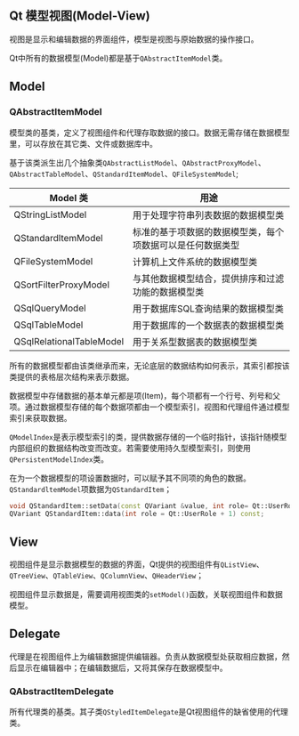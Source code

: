 ## Qt 模型视图(Model-View)

视图是显示和编辑数据的界面组件，模型是视图与原始数据的操作接口。

Qt中所有的数据模型(Model)都是基于`QAbstractItemModel`类。



## Model

### QAbstractItemModel

模型类的基类，定义了视图组件和代理存取数据的接口。数据无需存储在数据模型里，可以存放在其它类、文件或数据库中。

基于该类派生出几个抽象类`QAbstractListModel`、`QAbstractProxyModel`、`QAbstractTableModel`、`QStandardItemModel`、`QFileSystemModel`;

| Model 类                 | 用途                                                       |
| ------------------------ | ---------------------------------------------------------- |
| QStringListModel         | 用于处理字符串列表数据的数据模型类                         |
| QStandardltemModel       | 标准的基于项数据的数据模型类，每个项数据可以是任何数据类型 |
| QFileSystemModel         | 计算机上文件系统的数据模型类                               |
| QSortFilterProxyModel    | 与其他数据模型结合，提供排序和过滤功能的数据模型类         |
| QSqlQueryModel           | 用于数据库SQL查询结果的数据模型类                          |
| QSqlTableModel           | 用于数据库的一个数据表的数据模型类                         |
| QSqlRelationalTableModel | 用于关系型数据表的数据模型类                               |



所有的数据模型都由该类继承而来，无论底层的数据结构如何表示，其索引都按该类提供的表格层次结构来表示数据。

数据模型中存储数据的基本单元都是项(Item)，每个项都有一个行号、列号和父项。通过数据模型存储的每个数据项都由一个模型索引，视图和代理组件通过模型索引来获取数据。

`QModelIndex`是表示模型索引的类，提供数据存储的一个临时指针，该指针随模型内部组织的数据结构改变而改变。若需要使用持久型模型索引，则使用`QPersistentModelIndex`类。

在为一个数据模型的项设置数据时，可以赋予其不同项的角色的数据。`QStandardltemModel`项数据为`QStandardItem`；

```cpp
void QStandardItem::setData(const QVariant &value, int role= Qt::UserRole + 1);
QVariant QStandardItem::data(int role = Qt::UserRole + 1) const;
```



## View

视图组件是显示数据模型的数据的界面，Qt提供的视图组件有`QListView`、`QTreeView`、`QTableView`、`QColumnView`、`QHeaderView`；

视图组件显示数据是，需要调用视图类的`setModel()`函数，关联视图组件和数据模型。



## Delegate

代理是在视图组件上为编辑数据提供编辑器。负责从数据模型处获取相应数据，然后显示在编辑器中；在编辑数据后，又将其保存在数据模型中。

### QAbstractItemDelegate

所有代理类的基类。其子类`QStyledItemDelegate`是Qt视图组件的缺省使用的代理类。

